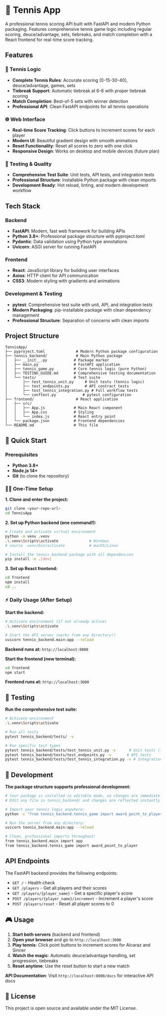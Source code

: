 # 🎾 Tennis App

A professional tennis scoring API built with FastAPI and modern Python packaging. Features comprehensive tennis game logic including regular scoring, deuce/advantage, sets, tiebreaks, and match completion with a React frontend for real-time score tracking.

## Features

### 🎾 Tennis Logic
- **Complete Tennis Rules**: Accurate scoring (0-15-30-40), deuce/advantage, games, sets
- **Tiebreak Support**: Automatic tiebreak at 6-6 with proper tiebreak scoring  
- **Match Completion**: Best-of-5 sets with winner detection
- **Professional API**: Clean FastAPI endpoints for all tennis operations

### 🌐 Web Interface  
- **Real-time Score Tracking**: Click buttons to increment scores for each player
- **Modern UI**: Beautiful gradient design with smooth animations
- **Reset Functionality**: Reset all scores to zero with one click
- **Responsive Design**: Works on desktop and mobile devices (future plan)

### 🧪 Testing & Quality
- **Comprehensive Test Suite**: Unit tests, API tests, and integration tests
- **Professional Structure**: Installable Python package with clean imports
- **Development Ready**: Hot reload, linting, and modern development workflow

## Tech Stack

### Backend
- **FastAPI**: Modern, fast web framework for building APIs
- **Python 3.8+**: Professional package structure with pyproject.toml
- **Pydantic**: Data validation using Python type annotations
- **Uvicorn**: ASGI server for running FastAPI

### Frontend  
- **React**: JavaScript library for building user interfaces
- **Axios**: HTTP client for API communication
- **CSS3**: Modern styling with gradients and animations

### Development & Testing
- **pytest**: Comprehensive test suite with unit, API, and integration tests
- **Modern Packaging**: pip-installable package with clean dependency management
- **Professional Structure**: Separation of concerns with clean imports

## Project Structure

```
TennisApp/
├── pyproject.toml              # Modern Python package configuration
├── tennis_backend/             # Main Python package  
│   ├── __init__.py            # Package marker
│   ├── main.py                # FastAPI application
│   ├── tennis_game.py         # Core tennis logic (pure Python)
│   ├── TESTING_GUIDE.md       # Comprehensive testing documentation
│   └── tests/                 # Test suite
│       ├── test_tennis_unit.py     # Unit tests (tennis logic)
│       ├── test_endpoints.py       # API contract tests  
│       ├── test_tennis_integration.py # Full workflow tests
│       └── conftest.py            # pytest configuration
├── frontend/                   # React application
│   ├── src/
│   │   ├── App.js             # Main React component
│   │   ├── App.css            # Styling
│   │   └── index.js           # React entry point
│   └── package.json           # Frontend dependencies
└── README.md                  # This file
```

## 🚀 Quick Start

### Prerequisites
- **Python 3.8+** 
- **Node.js 14+** 
- **Git** (to clone the repository)

### 🏃‍♂️ One-Time Setup

**1. Clone and enter the project:**
```bash
git clone <your-repo-url>
cd TennisApp
```

**2. Set up Python backend (one command!):**
```bash
# Create and activate virtual environment
python -m venv .venv
.\.venv\Scripts\activate              # Windows
# source .venv/bin/activate           # macOS/Linux

# Install the tennis backend package with all dependencies
pip install -e .[dev]
```

**3. Set up React frontend:**
```bash
cd frontend
npm install
cd ..
```

### ⚡ Daily Usage (After Setup)

**Start the backend:**
```bash
# Activate environment (if not already active)
.\.venv\Scripts\activate

# Start the API server (works from any directory!)
uvicorn tennis_backend.main:app --reload
```
**Backend runs at:** `http://localhost:8000`

**Start the frontend (new terminal):**
```bash
cd frontend
npm start
```
**Frontend runs at:** `http://localhost:3000`

## 🧪 Testing

**Run the comprehensive test suite:**

```bash
# Activate environment
.\.venv\Scripts\activate

# Run all tests
pytest tennis_backend/tests/ -v

# Run specific test types
pytest tennis_backend/tests/test_tennis_unit.py -v      # Unit tests (fastest)
pytest tennis_backend/tests/test_endpoints.py -v       # API tests  
pytest tennis_backend/tests/test_tennis_integration.py -v # Integration tests
```

## 🔧 Development

**The package structure supports professional development:**

```bash
# Your package is installed in editable mode, so changes are immediate
# Edit any file in tennis_backend/ and changes are reflected instantly

# Import your tennis logic anywhere:
python -c "from tennis_backend.tennis_game import award_point_to_player"

# Run the server from any directory:
uvicorn tennis_backend.main:app --reload

# Clean, professional imports throughout:
from tennis_backend.main import app
from tennis_backend.tennis_game import award_point_to_player
```

## API Endpoints

The FastAPI backend provides the following endpoints:

- `GET /` - Health check
- `GET /players` - Get all players and their scores
- `GET /players/{player_name}` - Get a specific player's score
- `POST /players/{player_name}/increment` - Increment a player's score
- `POST /players/reset` - Reset all player scores to 0

## 🎮 Usage

1. **Start both servers** (backend and frontend)
2. **Open your browser** and go to `http://localhost:3000`
3. **Play tennis**: Click point buttons to increment scores for Alcaraz and Sinner
4. **Watch the magic**: Automatic deuce/advantage handling, set progression, tiebreaks
5. **Reset anytime**: Use the reset button to start a new match

**API Documentation**: Visit `http://localhost:8000/docs` for interactive API docs



## 📄 License

This project is open source and available under the MIT License.